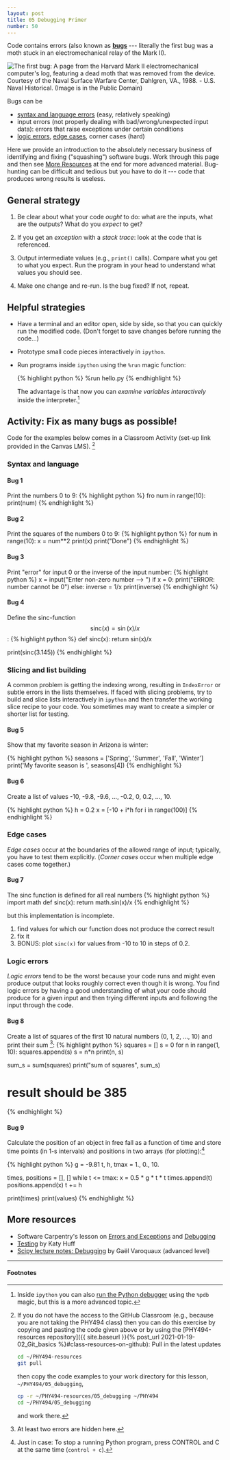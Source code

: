 ```yaml
---
layout: post
title: 05 Debugging Primer
number: 50
---
```


Code contains errors (also known as
**[bugs](https://en.wikipedia.org/wiki/Software_bug)** --- literally
the first bug was a moth stuck in an electromechanical relay of the
Mark II).

![The first bug: A page from the Harvard Mark II electromechanical computer's log, featuring a dead moth that was removed from the device. Courtesy of the Naval Surface Warfare Center, Dahlgren, VA., 1988. - U.S. Naval Historical. (Image is in the Public Domain)](https://upload.wikimedia.org/wikipedia/commons/f/ff/First_Computer_Bug%2C_1945.jpg)

Bugs can be

* [syntax and language errors](#syntax-and-language) (easy, relatively
  speaking)
* input errors (not properly dealing with bad/wrong/unexpected input
  data): errors that raise exceptions under certain conditions
* [logic errors](#logic-errors), [edge cases](#edge-cases), corner cases (hard)

Here we provide an introduction to the absolutely necessary business
of identifying and fixing ("squashing") software bugs. Work through
this page and then see [More Resources](#more-resources) at the end
for more advanced material. Bug-hunting can be difficult and tedious
but you have to do it --- code that produces wrong results is useless.


## General strategy

1. Be clear about what your code *ought* to do: what are the inputs,
   what are the outputs? What do you *expect* to get?

2. If you get an *exception* with a *stack trace*: look at the code
   that is referenced.

3. Output intermediate values (e.g., `print()` calls). Compare what
   you get to what you expect. Run the program in your head to
   understand what values you should see.

4. Make one change and re-run. Is the bug fixed? If not, repeat.


## Helpful strategies

* Have a terminal and an editor open, side by side, so that you can
  quickly run the modified code. (Don't forget to save changes before
  running the code...)

* Prototype small code pieces interactively in `ipython`.

* Run programs inside `ipython` using the `%run` magic function:

  {% highlight python %}
  %run hello.py
  {% endhighlight %}

  The advantage is that now you can *examine variables interactively*
  inside the interpreter.[^1]

## Activity: Fix as many bugs as possible!

Code for the examples below comes in a Classroom Activity (set-up link
provided in the Canvas LMS). [^0]


### Syntax and language

#### Bug 1
Print the numbers 0 to 9:
{% highlight python %}
fro num in range(10):
    print(num)
{% endhighlight %}

#### Bug 2
Print the squares of the numbers 0 to 9:
{% highlight python %}
for num in range(10):
    x = num**2
     print(x)
print("Done") 
{% endhighlight %}

#### Bug 3
Print "error" for input 0 or the inverse of the input number:
{% highlight python %}
x = input("Enter non-zero number --> ")
if x = 0:
   print("ERROR: number cannot be 0")
else:
   inverse = 1/x
   print(inverse)
{% endhighlight %}

#### Bug 4
Define the sinc-function $$\mathrm{sinc}(x) = \sin(x)/x$$:
{% highlight python %}
def sinc(x):
   return sin(x)/x

print(sinc(3.145))
{% endhighlight %}

### Slicing and list building

A common problem is getting the indexing wrong, resulting in
`IndexError` or subtle errors in the lists themselves. If faced with
slicing problems, try to build and slice lists interactively in
`ipython` and then transfer the working slice recipe to your code. You
sometimes may want to create a simpler or shorter list for testing.

#### Bug 5
Show that my favorite season in Arizona is winter:

{% highlight python %}
seasons = ['Spring', 'Summer', 'Fall', 'Winter']
print('My favorite season is ', seasons[4])
{% endhighlight %}

#### Bug 6
Create a list of values -10, -9.8, -9.6, ..., -0.2, 0, 0.2, ..., 10.

{% highlight python %}
h = 0.2
x = [-10 + i*h for i in range(100)]
{% endhighlight %}


### Edge cases

*Edge cases* occur at the boundaries of the allowed range of input;
typically, you have to test them explicitly. (*Corner cases* occur
when multiple edge cases come together.)

#### Bug 7
The sinc function is defined for all real numbers
{% highlight python %}
import math
def sinc(x):
   return math.sin(x)/x
{% endhighlight %}

but this implementation is incomplete.

1. find values for which our function does not produce the correct
   result
2. fix it
3. BONUS: plot `sinc(x)` for values from -10 to 10 in steps of 0.2. 



### Logic errors

*Logic errors* tend to be the worst because your code runs and might
even produce output that looks roughly correct even though it is
wrong. You find logic errors by having a good understanding of what
your code should produce for a given input and then trying different
inputs and following the input through the code.

#### Bug 8
Create a list of squares of the first 10 natural numbers (0, 1,
2, ..., 10) and print their sum [^2]:
{% highlight python %}
squares = []
s = 0
for n in range(1, 10):
   squares.append(s)
   s = n*n
   print(n, s)

sum_s = sum(squares)
print("sum of squares", sum_s)

# result should be 385
{% endhighlight %}

#### Bug 9
Calculate the position of an object in free fall as a function of time
and store time points (in 1-s intervals) and positions in two arrays
(for plotting):[^3]

{% highlight python %}
g = -9.81
t, h, tmax = 1., 0., 10.

times, positions = [], []
while t <= tmax:
   x = 0.5 * g * t * t
   times.append(t)
   positions.append(x)
   t += h

print(times)
print(values)
{% endhighlight %}


## More resources

* Software Carpentry's lesson on
  [Errors and Exceptions](http://swcarpentry.github.io/python-novice-inflammation/09-errors/)
  and [Debugging](http://swcarpentry.github.io/python-novice-inflammation/11-debugging/)
* [Testing](http://katyhuff.github.io/python-testing/) by Katy Huff
* [Scipy lecture notes: Debugging](http://www.scipy-lectures.org/advanced/debugging/)
  by Gaël Varoquaux (advanced level)


------------------------------------------------------------

#### Footnotes ####

[^0]:

    If you do not have the access to the GitHub Classroom (e.g.,
    because you are not taking the PHY494 class) then you can do this
    exercise by copying and pasting the code given above or by using
    the [PHY494-resources repository]({{ site.baseurl }}{% post_url
    2021-01-19-02_Git_basics %}#class-resources-on-github): Pull in
    the latest updates

    ```bash
    cd ~/PHY494-resources
    git pull
    ```

    then copy the code examples to your work directory for this lesson,
    `~/PHY494/05_debugging`,

    ```bash
    cp -r ~/PHY494-resources/05_debugging ~/PHY494
    cd ~/PHY494/05_debugging    
    ```

    and work there.


[^1]:

    Inside `ipython` you can also
    [run the Python debugger](https://ipython.org/ipython-doc/3/interactive/tutorial.html#debugging)
    using the `%pdb` magic, but this is a more advanced topic.

[^2]:

    At least two errors are hidden here.

[^3]:

    Just in case: To stop a running Python program, press CONTROL and C at the same
    time (`control + c`).
